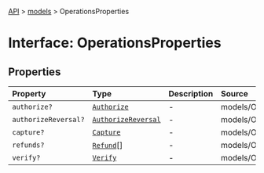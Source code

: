 [API](../../index.md) > [models](../index.md) > OperationsProperties

# Interface: OperationsProperties

## Properties

| Property | Type | Description | Source |
| :------ | :------ | :------ | :------ |
| `authorize?` | [`Authorize`](../classes/Authorize.md) | - | models/Operations.ts:79 |
| `authorizeReversal?` | [`AuthorizeReversal`](../classes/AuthorizeReversal.md) | - | models/Operations.ts:80 |
| `capture?` | [`Capture`](../classes/Capture.md) | - | models/Operations.ts:81 |
| `refunds?` | [`Refund`](../classes/Refund.md)[] | - | models/Operations.ts:82 |
| `verify?` | [`Verify`](../classes/Verify.md) | - | models/Operations.ts:78 |
